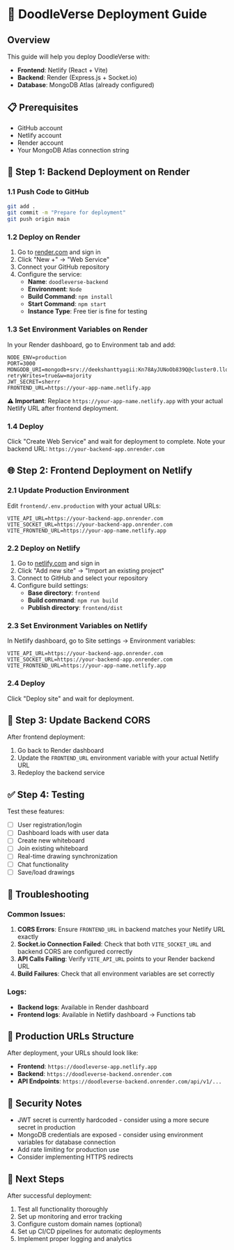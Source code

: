 # 🚀 DoodleVerse Deployment Guide

## Overview
This guide will help you deploy DoodleVerse with:
- **Frontend**: Netlify (React + Vite)
- **Backend**: Render (Express.js + Socket.io)
- **Database**: MongoDB Atlas (already configured)

## 📋 Prerequisites
- GitHub account
- Netlify account
- Render account
- Your MongoDB Atlas connection string

## 🔧 Step 1: Backend Deployment on Render

### 1.1 Push Code to GitHub
```bash
git add .
git commit -m "Prepare for deployment"
git push origin main
```

### 1.2 Deploy on Render
1. Go to [render.com](https://render.com) and sign in
2. Click "New +" → "Web Service"
3. Connect your GitHub repository
4. Configure the service:
   - **Name**: `doodleverse-backend`
   - **Environment**: `Node`
   - **Build Command**: `npm install`
   - **Start Command**: `npm start`
   - **Instance Type**: Free tier is fine for testing

### 1.3 Set Environment Variables on Render
In your Render dashboard, go to Environment tab and add:
```
NODE_ENV=production
PORT=3000
MONGODB_URI=mongodb+srv://deekshanttyagii:Kn78AyJUNoOb839Q@cluster0.llq7g.mongodb.net/doodleProject?retryWrites=true&w=majority
JWT_SECRET=sherrr
FRONTEND_URL=https://your-app-name.netlify.app
```

**⚠️ Important**: Replace `https://your-app-name.netlify.app` with your actual Netlify URL after frontend deployment.

### 1.4 Deploy
Click "Create Web Service" and wait for deployment to complete.
Note your backend URL: `https://your-backend-app.onrender.com`

## 🌐 Step 2: Frontend Deployment on Netlify

### 2.1 Update Production Environment
Edit `frontend/.env.production` with your actual URLs:
```env
VITE_API_URL=https://your-backend-app.onrender.com
VITE_SOCKET_URL=https://your-backend-app.onrender.com
VITE_FRONTEND_URL=https://your-app-name.netlify.app
```

### 2.2 Deploy on Netlify
1. Go to [netlify.com](https://netlify.com) and sign in
2. Click "Add new site" → "Import an existing project"
3. Connect to GitHub and select your repository
4. Configure build settings:
   - **Base directory**: `frontend`
   - **Build command**: `npm run build`
   - **Publish directory**: `frontend/dist`

### 2.3 Set Environment Variables on Netlify
In Netlify dashboard, go to Site settings → Environment variables:
```
VITE_API_URL=https://your-backend-app.onrender.com
VITE_SOCKET_URL=https://your-backend-app.onrender.com
VITE_FRONTEND_URL=https://your-app-name.netlify.app
```

### 2.4 Deploy
Click "Deploy site" and wait for deployment.

## 🔄 Step 3: Update Backend CORS

After frontend deployment:
1. Go back to Render dashboard
2. Update the `FRONTEND_URL` environment variable with your actual Netlify URL
3. Redeploy the backend service

## ✅ Step 4: Testing

Test these features:
- [ ] User registration/login
- [ ] Dashboard loads with user data
- [ ] Create new whiteboard
- [ ] Join existing whiteboard
- [ ] Real-time drawing synchronization
- [ ] Chat functionality
- [ ] Save/load drawings

## 🔧 Troubleshooting

### Common Issues:

1. **CORS Errors**: Ensure `FRONTEND_URL` in backend matches your Netlify URL exactly
2. **Socket.io Connection Failed**: Check that both `VITE_SOCKET_URL` and backend CORS are configured correctly
3. **API Calls Failing**: Verify `VITE_API_URL` points to your Render backend URL
4. **Build Failures**: Check that all environment variables are set correctly

### Logs:
- **Backend logs**: Available in Render dashboard
- **Frontend logs**: Available in Netlify dashboard → Functions tab

## 🎯 Production URLs Structure

After deployment, your URLs should look like:
- **Frontend**: `https://doodleverse-app.netlify.app`
- **Backend**: `https://doodleverse-backend.onrender.com`
- **API Endpoints**: `https://doodleverse-backend.onrender.com/api/v1/...`

## 🔐 Security Notes

- JWT secret is currently hardcoded - consider using a more secure secret in production
- MongoDB credentials are exposed - consider using environment variables for database connection
- Add rate limiting for production use
- Consider implementing HTTPS redirects

## 📱 Next Steps

After successful deployment:
1. Test all functionality thoroughly
2. Set up monitoring and error tracking
3. Configure custom domain names (optional)
4. Set up CI/CD pipelines for automatic deployments
5. Implement proper logging and analytics
